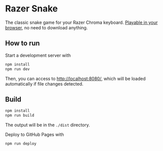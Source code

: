 # Razer Snake

The classic snake game for your Razer Chroma keyboard. [Playable in your browser](https://diegodan1893.github.io/razer-snake/), no need to download anything.

## How to run

Start a development server with

```bash
npm install
npm run dev
```

Then, you can access to <http://localhost:8080/>, which will be loaded automatically if file changes detected.

## Build

```bash
npm install
npm run build
```

The output will be in the `./dist` directory.

Deploy to GitHub Pages with

```bash
npm run deploy
```
